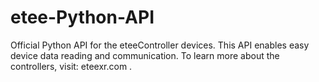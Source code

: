 # etee-Python-API
Official Python API for the eteeController devices. This API enables easy device data reading and communication. To learn more about the controllers, visit: eteexr.com .
